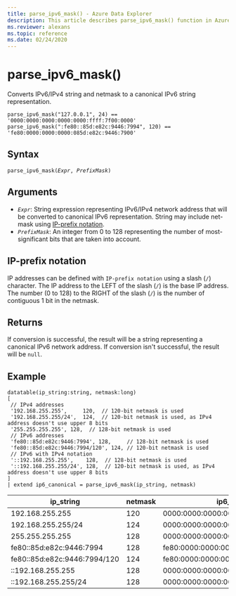 ```yaml
---
title: parse_ipv6_mask() - Azure Data Explorer
description: This article describes parse_ipv6_mask() function in Azure Data Explorer.
ms.reviewer: alexans
ms.topic: reference
ms.date: 02/24/2020
---
```

# parse_ipv6_mask()
 
Converts IPv6/IPv4 string and netmask to a canonical IPv6 string representation.

```kusto
parse_ipv6_mask("127.0.0.1", 24) == '0000:0000:0000:0000:0000:ffff:7f00:0000'
parse_ipv6_mask(":fe80::85d:e82c:9446:7994", 120) == 'fe80:0000:0000:0000:085d:e82c:9446:7900'
```

## Syntax

`parse_ipv6_mask(`*`Expr`*`, `*`PrefixMask`*`)`

## Arguments

* *`Expr`*: String expression representing IPv6/IPv4 network address that will be converted to canonical IPv6 representation. String may include net-mask using [IP-prefix notation](#ip-prefix-notation).
* *`PrefixMask`*: An integer from 0 to 128 representing the number of most-significant bits that are taken into account.

## IP-prefix notation

IP addresses can be defined with `IP-prefix notation` using a slash (`/`) character.
The IP address to the LEFT of the slash (`/`) is the base IP address. The number (0 to 128) to the RIGHT of the slash (`/`) is the number of contiguous 1 bit in the netmask.

## Returns

If conversion is successful, the result will be a string representing a canonical IPv6 network address.
If conversion isn't successful, the result will be `null`.

## Example

<!-- csl: https://help.kusto.windows.net/Samples -->
```kusto
datatable(ip_string:string, netmask:long)
[
 // IPv4 addresses
 '192.168.255.255',     120,  // 120-bit netmask is used
 '192.168.255.255/24',  124,  // 120-bit netmask is used, as IPv4 address doesn't use upper 8 bits
 '255.255.255.255', 128,  // 128-bit netmask is used
 // IPv6 addresses
 'fe80::85d:e82c:9446:7994', 128,     // 128-bit netmask is used
 'fe80::85d:e82c:9446:7994/120', 124, // 120-bit netmask is used
 // IPv6 with IPv4 notation
 '::192.168.255.255',    128,  // 128-bit netmask is used
 '::192.168.255.255/24', 128,  // 120-bit netmask is used, as IPv4 address doesn't use upper 8 bits
]
| extend ip6_canonical = parse_ipv6_mask(ip_string, netmask)
```

|ip_string|netmask|ip6_canonical|
|---|---|---|
|192.168.255.255|120|0000:0000:0000:0000:0000:ffff:c0a8:ff00|
|192.168.255.255/24|124|0000:0000:0000:0000:0000:ffff:c0a8:ff00|
|255.255.255.255|128|0000:0000:0000:0000:0000:ffff:ffff:ffff|
|fe80::85d:e82c:9446:7994|128|fe80:0000:0000:0000:085d:e82c:9446:7994|
|fe80::85d:e82c:9446:7994/120|124|fe80:0000:0000:0000:085d:e82c:9446:7900|
|::192.168.255.255|128|0000:0000:0000:0000:0000:ffff:c0a8:ffff|
|::192.168.255.255/24|128|0000:0000:0000:0000:0000:ffff:c0a8:ff00|

